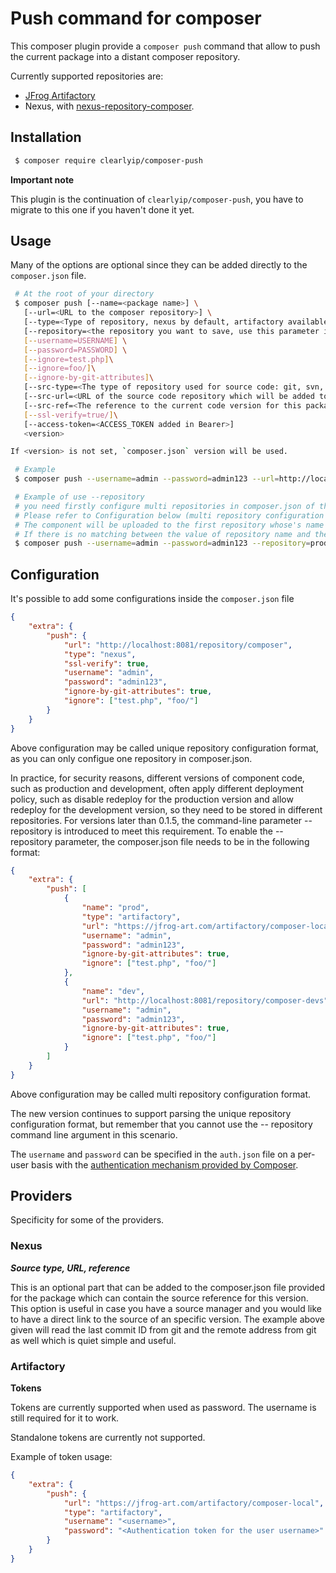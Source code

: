 # Push command for composer

This composer plugin provide a `composer push` command that allow to push the current package into a distant composer repository.

Currently supported repositories are:

-   [JFrog Artifactory](https://jfrog.com/artifactory/)
-   Nexus, with [nexus-repository-composer](https://github.com/sonatype-nexus-community/nexus-repository-composer).

## Installation

```bash
 $ composer require clearlyip/composer-push
```

**Important note**

This plugin is the continuation of `clearlyip/composer-push`, you have to migrate to this one if you haven't done it yet.

## Usage

Many of the options are optional since they can be added directly to the `composer.json` file.

```bash
 # At the root of your directory
 $ composer push [--name=<package name>] \
   [--url=<URL to the composer repository>] \
   [--type=<Type of repository, nexus by default, artifactory available too>]
   [--repository=<the repository you want to save, use this parameter if you want to control which repository to upload to by command-line parameter>] \
   [--username=USERNAME] \
   [--password=PASSWORD] \
   [--ignore=test.php]\
   [--ignore=foo/]\
   [--ignore-by-git-attributes]\
   [--src-type=<The type of repository used for source code: git, svn, ... which will be added to source tag of composer package>]\
   [--src-url=<URL of the source code repository which will be added to source tag of composer package>]\
   [--src-ref=<The reference to the current code version for this package which will be added to source tag of composer package>]\
   [--ssl-verify=true/]\
   [--access-token=<ACCESS_TOKEN added in Bearer>]
   <version>

If <version> is not set, `composer.json` version will be used.

 # Example
 $ composer push --username=admin --password=admin123 --url=http://localhost:8081/repository/composer --ignore=test.php --ignore=foo/ --src-type=git --src-url="$(git remote get-url origin)" --src-ref="$(git rev-parse HEAD)" 0.0.1

 # Example of use --repository
 # you need firstly configure multi repositories in composer.json of the project.
 # Please refer to Configuration below (multi repository configuration format) for configuration method
 # The component will be uploaded to the first repository whose's name value matching -- repository value
 # If there is no matching between the value of repository name and the value of -- repository, the upload will fail with a prompt
 $ composer push --username=admin --password=admin123 --repository=prod --ignore=test.php --ignore=foo/ 0.0.1
```

## Configuration

It's possible to add some configurations inside the `composer.json` file

```json
{
    "extra": {
        "push": {
            "url": "http://localhost:8081/repository/composer",
            "type": "nexus",
            "ssl-verify": true,
            "username": "admin",
            "password": "admin123",
            "ignore-by-git-attributes": true,
            "ignore": ["test.php", "foo/"]
        }
    }
}
```

Above configuration may be called unique repository configuration format, as you can only configue one repository in composer.json.

In practice, for security reasons, different versions of component code, such as production and development, often apply different deployment policy, such as disable redeploy for the production version and allow redeploy for the development version, so they need to be stored in different repositories.
For versions later than 0.1.5, the command-line parameter -- repository is introduced to meet this requirement. To enable the -- repository parameter, the composer.json file needs to be in the following format:

```json
{
    "extra": {
        "push": [
            {
                "name": "prod",
                "type": "artifactory",
                "url": "https://jfrog-art.com/artifactory/composer-local/",
                "username": "admin",
                "password": "admin123",
                "ignore-by-git-attributes": true,
                "ignore": ["test.php", "foo/"]
            },
            {
                "name": "dev",
                "url": "http://localhost:8081/repository/composer-devs",
                "username": "admin",
                "password": "admin123",
                "ignore-by-git-attributes": true,
                "ignore": ["test.php", "foo/"]
            }
        ]
    }
}
```

Above configuration may be called multi repository configuration format.

The new version continues to support parsing the unique repository configuration format, but remember that you cannot use the -- repository command line argument in this scenario.

The `username` and `password` can be specified in the `auth.json` file on a per-user basis with the [authentication mechanism provided by Composer](https://getcomposer.org/doc/articles/http-basic-authentication.md).

## Providers

Specificity for some of the providers.

### Nexus

**_Source type, URL, reference_**

This is an optional part that can be added to the composer.json file provided for the package which can contain the source reference for this version.
This option is useful in case you have a source manager and you would like to have a direct link to the source of an specific version.
The example above given will read the last commit ID from git and the remote address from git as well which is quiet simple and useful.

### Artifactory

**Tokens**

Tokens are currently supported when used as password. The username is still required for it to work.

Standalone tokens are currently not supported.

Example of token usage:

```json
{
    "extra": {
        "push": {
            "url": "https://jfrog-art.com/artifactory/composer-local",
            "type": "artifactory",
            "username": "<username>",
            "password": "<Authentication token for the user username>"
        }
    }
}
```
